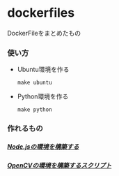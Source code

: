 
# dockerfiles
DockerFileをまとめたもの

### 使い方

+ Ubuntu環境を作る

  ```
  make ubuntu
  ```

+ Python環境を作る

  ```
  make python
  ```

### 作れるもの


##### [Node.jsの環境を構築する](./nodejs)

    
##### [OpenCVの環境を構築するスクリプト](./opencv3)

    

